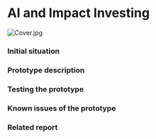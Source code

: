 # AI and Impact Investing

![Cover.jpg]([https://github.com/HSLU-IFZ-Competence-Center-Investments/GPT_for_Financial_Advice/blob/master/Images/Cover.jpg](https://github.com/HSLU-IFZ-Competence-Center-Investments/AI_and_Impact_Investing/blob/main/Cover_small.jpg))

### Initial situation

### Prototype description

### Testing the prototype 

### Known issues of the prototype

### Related report
